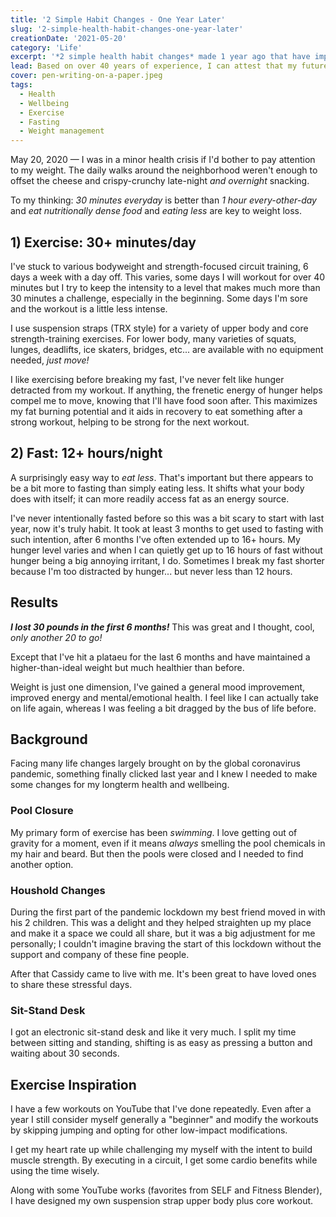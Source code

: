```yaml
---
title: '2 Simple Habit Changes - One Year Later'
slug: '2-simple-health-habit-changes-one-year-later'
creationDate: '2021-05-20'
category: 'Life'
excerpt: '*2 simple health habit changes* made 1 year ago that have improved my health.'
lead: Based on over 40 years of experience, I can attest that my future days *and weight* are dependent on my daily habits. **Duh, *right‽*** The lesson finally sunk in and *—with my focus on health—* I've been able to stick to *2 simple daily habit changes*.
cover: pen-writing-on-a-paper.jpeg
tags:
  - Health
  - Wellbeing
  - Exercise
  - Fasting
  - Weight management
---
```


May 20, 2020 — I was in a minor health crisis if I'd bother to pay attention to my weight. The daily walks around the neighborhood weren't enough to offset the cheese and crispy-crunchy late-night *and overnight* snacking.

To my thinking: *30 minutes everyday* is better than *1 hour every-other-day* and *eat nutritionally dense food* and *eating less* are key to weight loss.

## 1) Exercise: 30+ minutes/day

I've stuck to various bodyweight and strength-focused circuit training, 6 days a week with a day off. This varies, some days I will workout for over 40 minutes but I try to keep the intensity to a level that makes much more than 30 minutes a challenge, especially in the beginning. Some days I'm sore and the workout is a little less intense.

I use suspension straps (TRX style) for a variety of upper body and core strength-training exercises. For lower body, many varieties of squats, lunges, deadlifts, ice skaters, bridges, etc... are available with no equipment needed, *just move!*

I like exercising before breaking my fast, I've never felt like hunger detracted from my workout. If anything, the frenetic energy of hunger helps compel me to move, knowing that I'll have food soon after. This maximizes my fat burning potential and it aids in recovery to eat something after a strong workout, helping to be strong for the next workout.

## 2) Fast: 12+ hours/night

A surprisingly easy way to *eat less*. That's important but there appears to be a bit more to fasting than simply eating less. It shifts what your body does with itself; it can more readily access fat as an energy source.

I've never intentionally fasted before so this was a bit scary to start with last year, now it's truly habit. It took at least 3 months to get used to fasting with such intention, after 6 months I've often extended up to 16+ hours. My hunger level varies and when I can quietly get up to 16 hours of fast without hunger being a big annoying irritant, I do. Sometimes I break my fast shorter because I'm too distracted by hunger... but never less than 12 hours.

## Results

***I lost 30 pounds in the first 6 months!*** This was great and I thought, cool, *only another 20 to go!*

Except that I've hit a plataeu for the last 6 months and have maintained a higher-than-ideal weight but much healthier than before.

Weight is just one dimension, I've gained a general mood improvement, improved energy and mental/emotional health. I feel like I can actually take on life again, whereas I was feeling a bit dragged by the bus of life before.

## Background

Facing many life changes largely brought on by the global coronavirus pandemic, something finally clicked last year and I knew I needed to make some changes for my longterm health and wellbeing.

### Pool Closure

My primary form of exercise has been *swimming*. I love getting out of gravity for a moment, even if it means *always* smelling the pool chemicals in my hair and beard. But then the pools were closed and I needed to find another option.

### Houshold Changes

During the first part of the pandemic lockdown my best friend moved in with his 2 children. This was a delight and they helped straighten up my place and make it a space we could all share, but it was a big adjustment for me personally; I couldn't imagine braving the start of this lockdown without the support and company of these fine people.

After that Cassidy came to live with me. It's been great to have loved ones to share these stressful days.

### Sit-Stand Desk

I got an electronic sit-stand desk and like it very much. I split my time between sitting and standing, shifting is as easy as pressing a button and waiting about 30 seconds. 

## Exercise Inspiration

I have a few workouts on YouTube that I've done repeatedly. Even after a year I still consider myself generally a "beginner" and modify the workouts by skipping jumping and opting for other low-impact modifications.

I get my heart rate up while challenging my myself with the intent to build muscle strength. By executing in a circuit, I get some cardio benefits while using the time wisely.

Along with some YouTube works (favorites from SELF and Fitness Blender), I have designed my own suspension strap upper body plus core workout.

